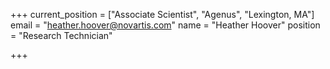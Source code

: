 +++
current_position = ["Associate Scientist", "Agenus", "Lexington, MA"]
email = "heather.hoover@novartis.com"
name = "Heather Hoover"
position = "Research Technician"

+++

